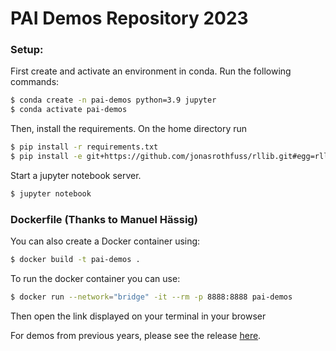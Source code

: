 # PAI Demos Repository 2023

### Setup: 
First create and activate an environment in conda. Run the following commands:

```bash
$ conda create -n pai-demos python=3.9 jupyter
$ conda activate pai-demos
```

Then, install the requirements. On the home directory run 
```bash
$ pip install -r requirements.txt
$ pip install -e git+https://github.com/jonasrothfuss/rllib.git#egg=rllib --no-deps
```

Start a jupyter notebook server.
```bash
$ jupyter notebook 
```

### Dockerfile (Thanks to Manuel Hässig)
You can also create a Docker container using:
```bash
$ docker build -t pai-demos . 
```

To run the docker container you can use:
```bash
$ docker run --network="bridge" -it --rm -p 8888:8888 pai-demos
```
Then open the link displayed on your terminal in your browser


For demos from previous years, please see the release [here](https://gitlab.inf.ethz.ch/OU-KRAUSE/pai-demos/-/releases/2020_2022_archive).

